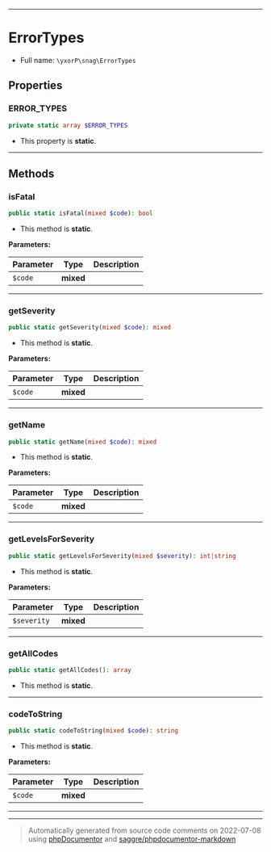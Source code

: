 ***

# ErrorTypes





* Full name: `\yxorP\snag\ErrorTypes`



## Properties


### ERROR_TYPES



```php
private static array $ERROR_TYPES
```



* This property is **static**.


***

## Methods


### isFatal



```php
public static isFatal(mixed $code): bool
```



* This method is **static**.




**Parameters:**

| Parameter | Type | Description |
|-----------|------|-------------|
| `$code` | **mixed** |  |




***

### getSeverity



```php
public static getSeverity(mixed $code): mixed
```



* This method is **static**.




**Parameters:**

| Parameter | Type | Description |
|-----------|------|-------------|
| `$code` | **mixed** |  |




***

### getName



```php
public static getName(mixed $code): mixed
```



* This method is **static**.




**Parameters:**

| Parameter | Type | Description |
|-----------|------|-------------|
| `$code` | **mixed** |  |




***

### getLevelsForSeverity



```php
public static getLevelsForSeverity(mixed $severity): int|string
```



* This method is **static**.




**Parameters:**

| Parameter | Type | Description |
|-----------|------|-------------|
| `$severity` | **mixed** |  |




***

### getAllCodes



```php
public static getAllCodes(): array
```



* This method is **static**.







***

### codeToString



```php
public static codeToString(mixed $code): string
```



* This method is **static**.




**Parameters:**

| Parameter | Type | Description |
|-----------|------|-------------|
| `$code` | **mixed** |  |




***


***
> Automatically generated from source code comments on 2022-07-08 using [phpDocumentor](http://www.phpdoc.org/) and [saggre/phpdocumentor-markdown](https://github.com/Saggre/phpDocumentor-markdown)
